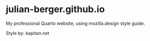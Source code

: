 # julian-berger.github.io

My professional Quarto website, using mozilla.design style guide.

Style by: kapitan.net
